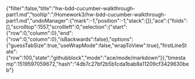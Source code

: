 {"filter":false,"title":"hw-bdd-cucumber-walkthrough-part1.md","tooltip":"/Homework3/hw-bdd-cucumber-walkthrough-part1.md","undoManager":{"mark":-1,"position":-1,"stack":[]},"ace":{"folds":[],"scrolltop":1557,"scrollleft":0,"selection":{"start":{"row":0,"column":0},"end":{"row":0,"column":0},"isBackwards":false},"options":{"guessTabSize":true,"useWrapMode":false,"wrapToView":true},"firstLineState":{"row":100,"state":"githubblock","mode":"ace/mode/markdown"}},"timestamp":1519597059672,"hash":"4db7c27bf2b5b1cda1bab8a11209cf3429630beb"}